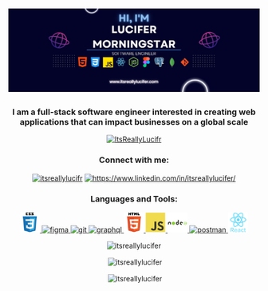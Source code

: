 

<h1 align="center"><img src="twitterBanner2.jpg">


<h3 align="center">I am a full-stack software engineer interested in creating web applications that can impact businesses on a global scale</h3>

<p align="center"> <a href="https://twitter.com/ItsReallyLucifr" target="blank"><img src="https://img.shields.io/twitter/follow/itsreallylucifr?logo=twitter&style=for-the-badge" alt="ItsReallyLucifr" /></a> </p>



<h3 align="center">Connect with me:</h3>
<p align="center">
<a href="https://twitter.com/itsreallylucifr" target="blank"><img align="center" src="https://raw.githubusercontent.com/rahuldkjain/github-profile-readme-generator/master/src/images/icons/Social/twitter.svg" alt="itsreallylucifr" height="30" width="40" /></a>
<a href="https://www.linkedin.com/in/itsreallylucifer/" target="blank"><img align="center" src="https://raw.githubusercontent.com/rahuldkjain/github-profile-readme-generator/master/src/images/icons/Social/linked-in-alt.svg" alt="https://www.linkedin.com/in/itsreallylucifer/" height="30" width="40" /></a>
</p>

<h3 align="center">Languages and Tools:</h3>
<p align="center"> <a href="https://www.w3schools.com/css/" target="_blank" rel="noreferrer"> <img src="https://raw.githubusercontent.com/devicons/devicon/master/icons/css3/css3-original-wordmark.svg" alt="css3" width="40" height="40"/> </a> <a href="https://www.figma.com/" target="_blank" rel="noreferrer"> <img src="https://www.vectorlogo.zone/logos/figma/figma-icon.svg" alt="figma" width="40" height="40"/> </a> <a href="https://git-scm.com/" target="_blank" rel="noreferrer"> <img src="https://www.vectorlogo.zone/logos/git-scm/git-scm-icon.svg" alt="git" width="40" height="40"/> </a> <a href="https://graphql.org" target="_blank" rel="noreferrer"> <img src="https://www.vectorlogo.zone/logos/graphql/graphql-icon.svg" alt="graphql" width="40" height="40"/> </a> <a href="https://www.w3.org/html/" target="_blank" rel="noreferrer"> <img src="https://raw.githubusercontent.com/devicons/devicon/master/icons/html5/html5-original-wordmark.svg" alt="html5" width="40" height="40"/> </a> <a href="https://developer.mozilla.org/en-US/docs/Web/JavaScript" target="_blank" rel="noreferrer"> <img src="https://raw.githubusercontent.com/devicons/devicon/master/icons/javascript/javascript-original.svg" alt="javascript" width="40" height="40"/> </a> <a href="https://nodejs.org" target="_blank" rel="noreferrer"> <img src="https://raw.githubusercontent.com/devicons/devicon/master/icons/nodejs/nodejs-original-wordmark.svg" alt="nodejs" width="40" height="40"/> </a> <a href="https://postman.com" target="_blank" rel="noreferrer"> <img src="https://www.vectorlogo.zone/logos/getpostman/getpostman-icon.svg" alt="postman" width="40" height="40"/> </a> <a href="https://reactjs.org/" target="_blank" rel="noreferrer"> <img src="https://raw.githubusercontent.com/devicons/devicon/master/icons/react/react-original-wordmark.svg" alt="react" width="40" height="40"/> </a>   </p>

<p align="center"><img align="center" src="https://github-readme-stats.vercel.app/api/top-langs?username=itsreallylucifer&show_icons=true&locale=en&layout=compact" alt="itsreallylucifer" /></p>

<p align="center">&nbsp;<img align="center" src="https://github-readme-stats.vercel.app/api?username=itsreallylucifer&show_icons=true&locale=en" alt="itsreallylucifer"></p>
  
<p align="center">&nbsp;<img align="center" src="https://github-readme-streak-stats.herokuapp.com/?user=itsreallylucifer&" alt="itsreallylucifer" /></p>
<div>

